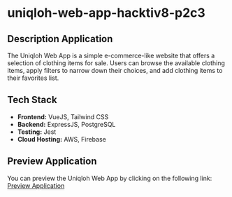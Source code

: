 # uniqloh-web-app-hacktiv8-p2c3

## Description Application

The Uniqloh Web App is a simple e-commerce-like website that offers a selection of clothing items for sale. Users can browse the available clothing items, apply filters to narrow down their choices, and add clothing items to their favorites list.

## Tech Stack

- **Frontend:** VueJS, Tailwind CSS
- **Backend:** ExpressJS, PostgreSQL
- **Testing:** Jest
- **Cloud Hosting:** AWS, Firebase

## Preview Application

You can preview the Uniqloh Web App by clicking on the following link: [Preview Application](https://drive.google.com/drive/folders/1sJkTjpme2qjgO5R2YkGeDRswfJ1nDC8o?usp=sharing)
